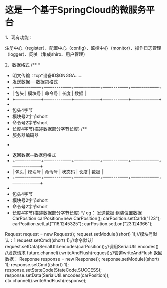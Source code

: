 # 这是一个基于SpringCloud的微服务平台

1、现有功能：

注册中心（register）、配置中心（config）、监控中心（monitor）、操作日志管理（logger）、网关（集成shiro、用户管理）

2、数据格式
/**
 * 
 * 明文传输：tcp*设备ID$GNGGA......
 * 发送数据---数据包格式
 * +——----——+——-----——+——----——+——----——+——-----——+
 * | 包头          | 模块号        | 命令号      |  长度        |   数据       |   
 * +——----——+——-----——+——----——+——----——+——-----——+
 * </pre>
 * 包头4字节
 * 模块号2字节short
 * 命令号2字节short
 * 长度4字节(描述数据部分字节长度)
 /**
 * 服务器编码器
 * <pre>
 * 返回数据--数据包格式
 * +——----——+——-----——+——----——+——----——+——-----——+——-----——+
 * | 包头          | 模块号        | 命令号       |  状态码    |  长度          |   数据       |  
 * +——----——+——-----——+——----——+——----——+——-----——+——-----——+
 * </pre>
 * 包头4字节
 * 模块号2字节short
 * 命令号2字节short
 * 长度4字节(描述数据部分字节长度)
 */
eg：
发送数据
组装位置数据
CarPosition carPosition=new CarPosition();
carPosition.setCarId("123");
carPosition.setLat("116.1245325");
carPosition.setLon("23.124366");

Request request = new Request();
request.setModule((short) 1);//模块号默认：1
request.setCmd((short) 1);//命令默认1
request.setData(SerialUtil.encodes(carPosition));//调用SerialUtil.encodes()
//发送请求
future.channel().writeAndFlush(request);//管道writeAndFlush
返回数据：
Response response = new Response();
response.setModule((short) 1);
response.setCmd((short) 1);
response.setStateCode(StateCode.SUCCESS);
response.setData(SerialUtil.encodes(carPosition));
ctx.channel().writeAndFlush(response);

